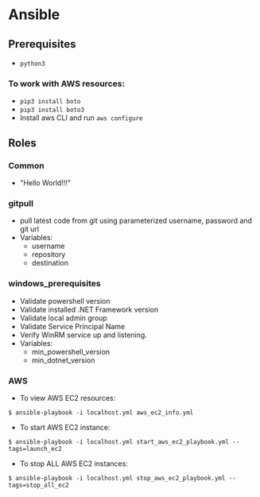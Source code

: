 # Ansible

## Prerequisites

- `python3`

### To work with AWS resources:

- `pip3 install boto`
- `pip3 install boto3`
- Install aws CLI and run `aws configure`

## Roles

### Common

- "Hello World!!!"

### gitpull

- pull latest code from git using parameterized username, password and git url
- Variables:
  - username
  - repository
  - destination

### windows_prerequisites

- Validate powershell version
- Validate installed .NET Framework version
- Validate local admin group
- Validate Service Principal Name
- Verify WinRM service up and listening.
- Variables:
  - min_powershell_version
  - min_dotnet_version

### AWS

- To view AWS EC2 resources:

```
$ ansible-playbook -i localhost.yml aws_ec2_info.yml
```

- To start AWS EC2 instance:

```
$ ansible-playbook -i localhost.yml start_aws_ec2_playbook.yml --tags=launch_ec2
```

- To stop ALL AWS EC2 instances:

```
$ ansible-playbook -i localhost.yml stop_aws_ec2_playbook.yml --tags=stop_all_ec2
```
